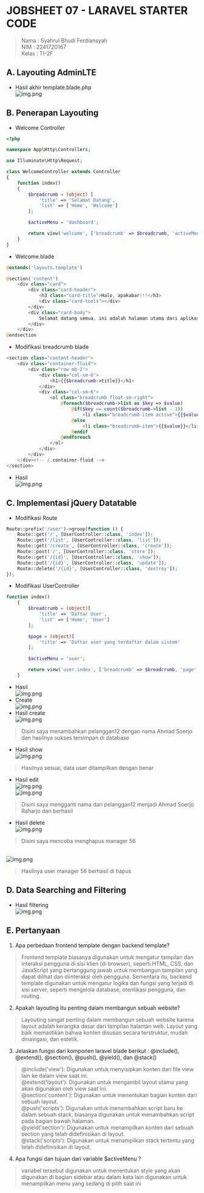 # JOBSHEET 07 - LARAVEL STARTER CODE

> Nama : Syahrul Bhudi Ferdiansyah <br>
> NIM : 2241720167 <br>
> Kelas : TI-2F

## A. Layouting AdminLTE

- Hasil akhir template.blade.php<br>
  ![img.png](public/ss/js7(1).png)<br>

## B. Penerapan Layouting

- Welcome Controller

```php
<?php

namespace App\Http\Controllers;

use Illuminate\Http\Request;

class WelcomeController extends Controller
{
    function index()
    {
        $breadcrumb = (object) [
            'title' => 'Selamat Datang',
            'list' => ['Home', 'Welcome']
        ];

        $activeMenu = 'dashboard';

        return view('welcome', ['breadcrumb' => $breadcrumb, 'activeMenu' => $activeMenu]);
	}
}
```

- Welcome.blade

```php
@extends('layouts.template')

@section('content')
    <div class="card">
        <div class="card-header">
            <h3 class="card-title">Halo, apakabar!!!</h3>
            <div class="card-tools"></div>
        </div>
        <div class="card-body">
            Selamat datang semua, ini adalah halaman utama dari aplikasi ini
        </div>
    </div>
@endsection
```

- Modifikasi breadcrumb blade

```php
<section class="content-header">
    <div class="container-fluid">
        <div class="row mb-2">
            <div class="col-sm-6">
                <h1>{{$breadcrumb->title}}</h1>
            </div>
            <div class="col-sm-6">
                <ol class="breadcrumb float-sm-right">
                    @foreach($breadcrumb->list as $key => $value)
                        @if($key == count($breadcrumb->list - 1))
                            <li class="breadcrumb-item active">{{$value}}</li>
                        @else
                            <li class="breadcrumb-item">{{$value}}</li>
                        @endif
                    @endforeach
                </ol>
            </div>
        </div>
    </div><!-- /.container-fluid -->
</section>
```

- Hasil <br>
  ![img.png](public/ss/js7(2).png)<br>

## C. Implementasi jQuery Datatable

- Modifikasi Route

```php
Route::prefix('/user')->group(function () {
    Route::get('/', [UserController::class, 'index']);
    Route::get('/list', [UserController::class, 'list']);
    Route::get('/create', [UserController::class, 'create']);
    Route::post('/', [UserController::class, 'store']);
    Route::get('/{id}', [UserController::class, 'show']);
    Route::put('/{id}', [UserController::class, 'update']);
    Route::delete('/{id}', [UserController::class, 'destroy']);
});
```

- Modifikasi UserController

```php
function index()
    {
        $breadcrumb = (object)[
            'title' => 'Daftar User',
            'list' => ['Home', 'User']
        ];

        $page = (object)[
            'title' => 'Daftar user yang terdaftar dalam sistem'
        ];

        $activeMenu = 'user';

        return view('user.index', ['breadcrumb' => $breadcrumb, 'page' => $page, 'activeMenu' => $activeMenu]);
    }
```

- Hasil<br>
  ![img.png](public/ss/js(7).3.1.png)
- Create <br>
  ![img.png](public/ss/js7.3.2.png)
- Hasil create<br>
  ![img.png](public/ss/js7.3.3.png)

> Disini saya menambahkan pelanggan12 dengan nama Ahmad Soerjo dan hasilnya sukses tersimpan di database

- Hasil show<br>
  ![img.png](public/ss/js7.3.4.png)

> Hasilnya sesuai, data user ditampilkan dengan benar

- Hasil edit<br>
  ![img.png](public/ss/js7.3.6.png)<br>
  ![img.png](public/ss/js7.3.7.png)<br>

> Disini saya mengganti nama dari pelanggan12 menjadi Ahmad Soerjo Raharjo dan berhasil

- Hasil delete<br>
  ![img.png](public/ss/js7.3.8.png)<br>

> Disini saya mencoba menghapus manager 56<br>

<br>![img.png](public/ss/js7.3.9.png)<br>
> Hasilnya user manager 56 berhasil di hapus

## D. Data Searching and Filtering

- Hasil filtering <br>
  ![img.png](public/ss/js7.3.10.png)

## E. Pertanyaan

1. Apa perbedaan frontend template dengan backend template?

> Frontend template biasanya digunakan untuk mengatur tampilan dan interaksi pengguna di sisi klien (di browser),
> seperti HTML, CSS, dan JavaScript yang bertanggung jawab untuk membangun tampilan yang dapat dilihat dan diinteraksi
> oleh pengguna. Sementara itu, backend template digunakan untuk mengatur logika dan fungsi yang terjadi di sisi server,
> seperti mengelola database, otentikasi pengguna, dan routing.

2. Apakah layouting itu penting dalam membangun sebuah website?

> Layouting sangat penting dalam membangun sebuah website karena layout adalah kerangka dasar dari tampilan halaman web.
> Layout yang baik memastikan bahwa konten disusun secara terstruktur, mudah dinavigasi, dan estetik.

3. Jelaskan fungsi dari komponen laravel blade berikut : @include(), @extend(), @section(), @push(), @yield(), dan
   @stack()

> @include('view'): Digunakan untuk menyisipkan konten dari file view lain ke dalam view saat ini.<br>
> @extend('layout'): Digunakan untuk mengambil layout utama yang akan digunakan oleh view saat ini.<br>
> @section('content'): Digunakan untuk menentukan bagian konten dari sebuah layout.<br>
> @push('scripts'): Digunakan untuk menambahkan script baru ke dalam sebuah stack, biasanya digunakan untuk menambahkan script pada bagian bawah halaman. <br>
> @yield('section'): Digunakan untuk menampilkan konten dari sebuah section yang telah didefinisikan di layout.<br>
> @stack('scripts'): Digunakan untuk menampilkan stack tertentu yang telah didefinisikan di layout.<br>

4. Apa fungsi dan tujuan dari variable $activeMenu ?

> variabel tersebut digunakan untuk menentukan style yang akan digunakan di bagian sidebar atau dalam kata lain
> digunakan untuk menampilkan menu yang sedang di pilih saat ini 
